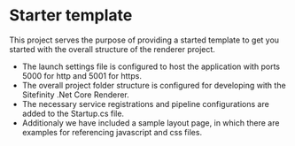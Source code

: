 # Starter template

This project serves the purpose of providing a started template to get you started with the overall structure of the renderer project. 

* The launch settings file is configured to host the application with ports 5000 for http and 5001 for https.
* The overall project folder structure is configured for developing with the Sitefinity .Net Core Renderer.
* The necessary service registrations and pipeline configurations are added to the Startup.cs file.
* Additionaly we have included a sample layout page, in which there are examples for referencing javascript and css files.
